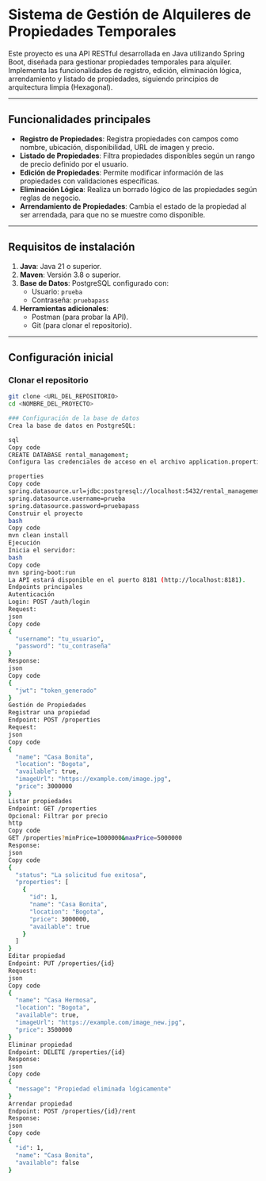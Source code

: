 # Sistema de Gestión de Alquileres de Propiedades Temporales

Este proyecto es una API RESTful desarrollada en Java utilizando Spring Boot, diseñada para gestionar propiedades temporales para alquiler. Implementa las funcionalidades de registro, edición, eliminación lógica, arrendamiento y listado de propiedades, siguiendo principios de arquitectura limpia (Hexagonal).

---

## Funcionalidades principales

- **Registro de Propiedades**: Registra propiedades con campos como nombre, ubicación, disponibilidad, URL de imagen y precio.
- **Listado de Propiedades**: Filtra propiedades disponibles según un rango de precio definido por el usuario.
- **Edición de Propiedades**: Permite modificar información de las propiedades con validaciones específicas.
- **Eliminación Lógica**: Realiza un borrado lógico de las propiedades según reglas de negocio.
- **Arrendamiento de Propiedades**: Cambia el estado de la propiedad al ser arrendada, para que no se muestre como disponible.

---

## Requisitos de instalación

1. **Java**: Java 21 o superior.
2. **Maven**: Versión 3.8 o superior.
3. **Base de Datos**: PostgreSQL configurado con:
   - Usuario: `prueba`
   - Contraseña: `pruebapass`
4. **Herramientas adicionales**:
   - Postman (para probar la API).
   - Git (para clonar el repositorio).

---

## Configuración inicial

### Clonar el repositorio
```bash
git clone <URL_DEL_REPOSITORIO>
cd <NOMBRE_DEL_PROYECTO>

### Configuración de la base de datos
Crea la base de datos en PostgreSQL: 

sql
Copy code
CREATE DATABASE rental_management;
Configura las credenciales de acceso en el archivo application.properties:

properties
Copy code
spring.datasource.url=jdbc:postgresql://localhost:5432/rental_management
spring.datasource.username=prueba
spring.datasource.password=pruebapass
Construir el proyecto
bash
Copy code
mvn clean install
Ejecución
Inicia el servidor:
bash
Copy code
mvn spring-boot:run
La API estará disponible en el puerto 8181 (http://localhost:8181).
Endpoints principales
Autenticación
Login: POST /auth/login
Request:
json
Copy code
{
  "username": "tu_usuario",
  "password": "tu_contraseña"
}
Response:
json
Copy code
{
  "jwt": "token_generado"
}
Gestión de Propiedades
Registrar una propiedad
Endpoint: POST /properties
Request:
json
Copy code
{
  "name": "Casa Bonita",
  "location": "Bogota",
  "available": true,
  "imageUrl": "https://example.com/image.jpg",
  "price": 3000000
}
Listar propiedades
Endpoint: GET /properties
Opcional: Filtrar por precio
http
Copy code
GET /properties?minPrice=1000000&maxPrice=5000000
Response:
json
Copy code
{
  "status": "La solicitud fue exitosa",
  "properties": [
    {
      "id": 1,
      "name": "Casa Bonita",
      "location": "Bogota",
      "price": 3000000,
      "available": true
    }
  ]
}
Editar propiedad
Endpoint: PUT /properties/{id}
Request:
json
Copy code
{
  "name": "Casa Hermosa",
  "location": "Bogota",
  "available": true,
  "imageUrl": "https://example.com/image_new.jpg",
  "price": 3500000
}
Eliminar propiedad
Endpoint: DELETE /properties/{id}
Response:
json
Copy code
{
  "message": "Propiedad eliminada lógicamente"
}
Arrendar propiedad
Endpoint: POST /properties/{id}/rent
Response:
json
Copy code
{
  "id": 1,
  "name": "Casa Bonita",
  "available": false
}

